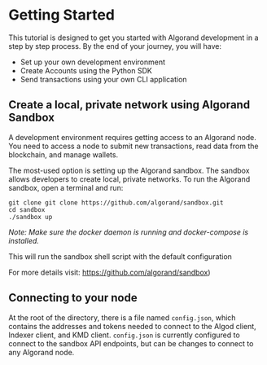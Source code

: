 # Getting Started

This tutorial is designed to get you started with Algorand development in a step by step process. By the end of your journey, you will have:
- Set up your own development environment
- Create Accounts using the Python SDK
- Send transactions using your own CLI application

## Create a local, private network using Algorand Sandbox
A development environment requires getting access to an Algorand node. You need to access a node to submit new transactions, read data from the blockchain, and manage wallets.

The most-used option is setting up the Algorand sandbox. The sandbox allows developers to create local, private networks. To run the Algorand sandbox, open a terminal and run:
```
git clone git clone https://github.com/algorand/sandbox.git
cd sandbox
./sandbox up
```
*Note: Make sure the docker daemon is running and docker-compose is installed.*

This will run the sandbox shell script with the default configuration

For more details visit: https://github.com/algorand/sandbox)

## Connecting to your node
At the root of the directory, there is a file named `config.json`, which contains the addresses and tokens needed to connect to the Algod client, Indexer client, and KMD client. `config.json` is currently configured to connect to the sandbox API endpoints, but can be changes to connect to any Algorand node.



